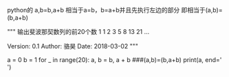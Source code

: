  python的 a,b=b,a+b 相当于a=b，b=a+b并且先执行左边的部分
 即相当于(a,b)=(b,a+b)
 
 """
输出斐波那契数列的前20个数
1 1 2 3 5 8 13 21 ...

Version: 0.1
Author: 骆昊
Date: 2018-03-02
"""

a = 0
b = 1
for _ in range(20):
    a, b = b, a + b ###(a,b)=(b,a+b)
    print(a, end=' ')
